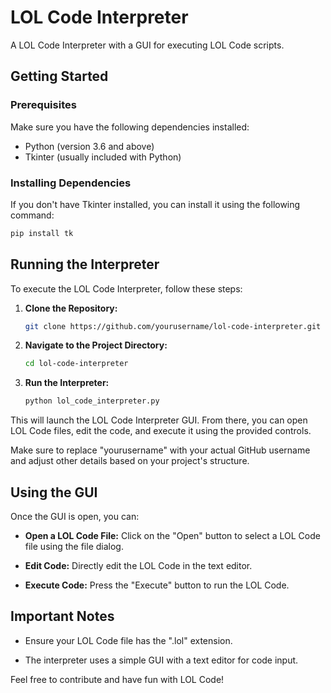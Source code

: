 # LOL Code Interpreter

A LOL Code Interpreter with a GUI for executing LOL Code scripts.

## Getting Started

### Prerequisites

Make sure you have the following dependencies installed:

- Python (version 3.6 and above)
- Tkinter (usually included with Python)

### Installing Dependencies

If you don't have Tkinter installed, you can install it using the following command:

```bash
pip install tk
```

## Running the Interpreter

To execute the LOL Code Interpreter, follow these steps:

1. **Clone the Repository:**

    ```bash
    git clone https://github.com/yourusername/lol-code-interpreter.git
    ```

2. **Navigate to the Project Directory:**

    ```bash
    cd lol-code-interpreter
    ```

3. **Run the Interpreter:**

    ```bash
    python lol_code_interpreter.py
    ```

This will launch the LOL Code Interpreter GUI. From there, you can open LOL Code files, edit the code, and execute it using the provided controls.

Make sure to replace "yourusername" with your actual GitHub username and adjust other details based on your project's structure.

## Using the GUI

Once the GUI is open, you can:

- **Open a LOL Code File:** Click on the "Open" button to select a LOL Code file using the file dialog.

- **Edit Code:** Directly edit the LOL Code in the text editor.

- **Execute Code:** Press the "Execute" button to run the LOL Code.

## Important Notes

- Ensure your LOL Code file has the ".lol" extension.

- The interpreter uses a simple GUI with a text editor for code input.

Feel free to contribute and have fun with LOL Code!
